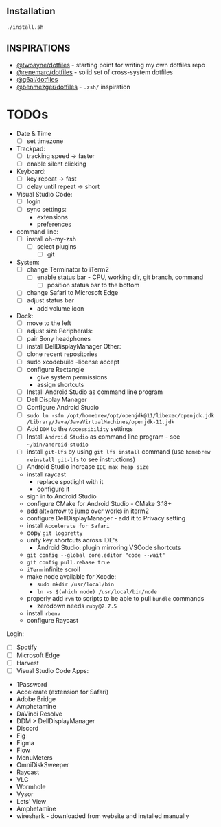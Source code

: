 ## Installation

```
./install.sh
```

## INSPIRATIONS

- [@twoayne/dotfiles](https://github.com/twpayne/dotfiles) - starting point for writing my own dotfiles repo
- [@renemarc/dotfiles](https://github.com/renemarc/dotfiles) - solid set of cross-system dotfiles
- [@g6ai/dotfiles](https://github.com/g6ai/dotfiles)
- [@benmezger/dotfiles](https://github.com/benmezger/dotfiles) - `.zsh/` inspiration

# TODOs

- Date & Time
  - [ ] set timezone
- Trackpad:
  - [ ] tracking speed -> faster
  - [ ] enable silent clicking
- Keyboard:
  - [ ] key repeat -> fast
  - [ ] delay until repeat -> short
- Visual Studio Code:
  - [ ] login
  - [ ] sync settings:
    - extensions
    - preferences
- command line:
  - [ ] install oh-my-zsh
    - [ ] select plugins
      - [ ] git
- System:
  - [ ] change Terminator to iTerm2
    - [ ] enable status bar - CPU, working dir, git branch, command
      - [ ] position status bar to the bottom
  - [ ] change Safari to Microsoft Edge 
  - [ ] adjust status bar
    - add volume icon
- Dock:
  - [ ] move to the left
  - [ ] adjust size
Peripherals:
  - [ ] pair Sony headphones
  - [ ] install DellDisplayManager
Other:
  - [ ] clone recent repositories
  - [ ] sudo xcodebuild -license accept
  - [ ] configure Rectangle
    - give system permissions
    - assign shortcuts
  - [ ] Install Android Studio as command line program
  - [ ] Dell Display Manager
  - [ ] Configure Android Studio
  - [ ] `sudo ln -sfn /opt/homebrew/opt/openjdk@11/libexec/openjdk.jdk /Library/Java/JavaVirtualMachines/openjdk-11.jdk`
  - [ ] Add `DDM` to the `Accessibility` settings
  - [ ] Install `Android Studio` as command line program - see `~/bin/android-studio`
  - [ ] install `git-lfs` by using `git lfs install` command (use `homebrew reinstall git-lfs` to see instructions)
  - [ ] Android Studio increase `IDE max heap size`
  - install raycast
    - replace spotlight with it
    - configure it
  - sign in to Android Studio
  - configure CMake for Android Studio - CMake 3.18+
  - add alt+arrow to jump over works in iterm2
  - configure DellDisplayManager - add it to Privacy setting
  - install `Accelerate for Safari`
  - copy `git logpretty`
  - unify key shortcuts across IDE's
    - Android Studio: plugin mirroring VSCode shortcuts
  - `git config --global core.editor "code --wait"`
  - `git config pull.rebase true`
  - `iTerm` infinite scroll
  - make node available for Xcode:
    - `sudo mkdir /usr/local/bin`
    - `ln -s $(which node) /usr/local/bin/node`
  - properly add `rvm` to scripts to be able to pull `bundle` commands
    - zerodown needs `ruby@2.7.5`
  - install `rbenv`
  - configure Raycast

Login:
  - [ ] Spotify
  - [ ] Microsoft Edge
  - [ ] Harvest
  - [ ] Visual Studio Code
Apps:
  - 1Password
  - Accelerate (extension for Safari)
  - Adobe Bridge
  - Amphetamine
  - DaVinci Resolve
  - DDM > DellDisplayManager
  - Discord
  - Fig
  - Figma
  - Flow
  - MenuMeters
  - OmniDiskSweeper
  - Raycast
  - VLC
  - Wormhole
  - Vysor
  - Lets' View
  - Amphetamine
  - wireshark - downloaded from website and installed manually

